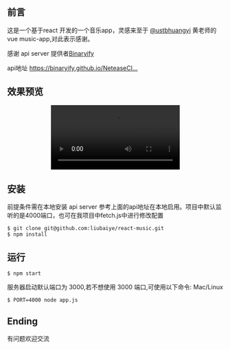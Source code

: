 ## 前言

<p>这是一个基于react 开发的一个音乐app，灵感来至于 <a href="https://github.com/ustbhuangyi">@ustbhuangyi</a> 黄老师的vue music-app,对此表示感谢。</p>
<p>感谢 api server 提供者<a href="https://github.com/Binaryify/NeteaseCloudMusicApi/commits?author=Binaryify ">Binaryify</a></p>
<p>api地址 <a rel="nofollow" href="https://binaryify.github.io/NeteaseCloudMusicApi">https://binaryify.github.io/NeteaseCl…</a></p>


## 效果预览
<p style="text-align:center;">
  <video src="http://sunshinejy.cn/github/20180425_093305.mp4" controls="controls"></video>
</p>

## 安装
前提条件需在本地安装 api server 参考上面的api地址在本地启用。项目中默认监听的是4000端口，也可在我项目中fetch.js中进行修改配置
```shell
$ git clone git@github.com:liubaiye/react-music.git
$ npm install
```

## 运行

```shell
$ npm start
```

服务器启动默认端口为 3000,若不想使用 3000 端口,可使用以下命令: Mac/Linux

```shell
$ PORT=4000 node app.js
```

## Ending
有问题欢迎交流



